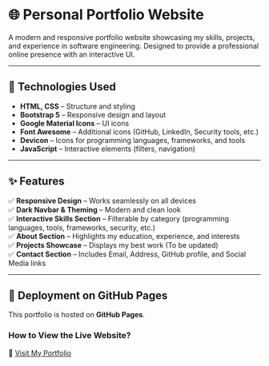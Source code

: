 # 🌐 Personal Portfolio Website  

A modern and responsive portfolio website showcasing my skills, projects, and experience in software engineering. Designed to provide a professional online presence with an interactive UI.

---

## 📂 Technologies Used  
- **HTML, CSS** – Structure and styling  
- **Bootstrap 5** – Responsive design and layout  
- **Google Material Icons** – UI icons  
- **Font Awesome** – Additional icons (GitHub, LinkedIn, Security tools, etc.)  
- **Devicon** – Icons for programming languages, frameworks, and tools  
- **JavaScript** – Interactive elements (filters, navigation)  

---

## ✨ Features  
✅ **Responsive Design** – Works seamlessly on all devices  
✅ **Dark Navbar & Theming** – Modern and clean look  
✅ **Interactive Skills Section** – Filterable by category (programming languages, tools, frameworks, security, etc.)  
✅ **About Section** – Highlights my education, experience, and interests  
✅ **Projects Showcase** – Displays my best work (To be updated)  
✅ **Contact Section** – Includes Email, Address, GitHub profile, and Social Media links  

---

## 🚀 Deployment on GitHub Pages  
This portfolio is hosted on **GitHub Pages**.  

### **How to View the Live Website?**  
🔗 [Visit My Portfolio](https://ali-mashni.github.io/Portfolio-website/) 